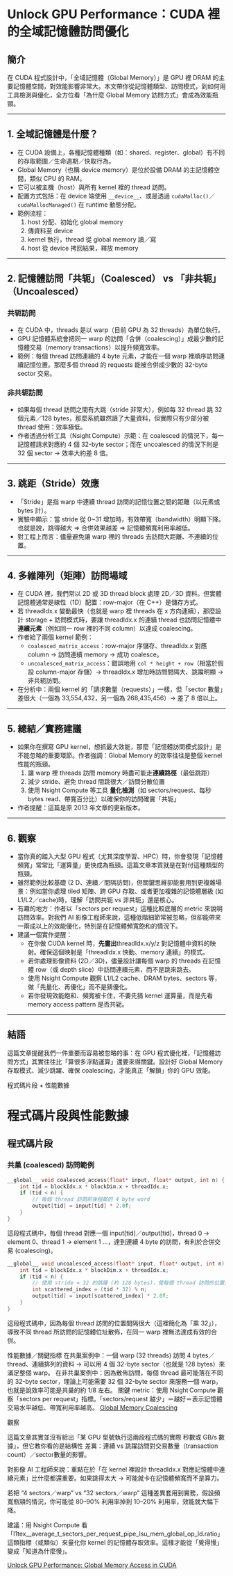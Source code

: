 # Unlock GPU Performance：CUDA 裡的全域記憶體訪問優化

## 簡介  
在 CUDA 程式設計中，「全域記憶體（Global Memory）」是 GPU 裡 DRAM 的主要記憶體空間，對效能影響非常大。本文帶你從記憶體類型、訪問模式，到如何用工具檢測與優化，全方位看「為什麼 Global Memory 訪問方式」會成為效能瓶頸。

---

## 1. 全域記憶體是什麼？  
- 在 CUDA 設備上，各種記憶體種類（如：shared、register、global）有不同的存取範圍／生命週期／快取行為。
- Global Memory（也稱 device memory）是位於設備 DRAM 的主記憶體空間，類似 CPU 的 RAM。 
- 它可以被主機（host）與所有 kernel 裡的 thread 訪問。
- 配置方式包括：在 device 端使用 `__device__`、或是透過 `cudaMalloc()`／`cudaMallocManaged()` 在 runtime 動態分配。
- 範例流程：  
  1. host 分配、初始化 global memory  
  2. 傳資料至 device  
  3. kernel 執行，thread 從 global memory 讀／寫  
  4. host 從 device 拷回結果，釋放 memory

---

## 2. 記憶體訪問「共轭」（Coalesced） vs 「非共轭」（Uncoalesced）  
### 共轭訪問  
- 在 CUDA 中，threads 是以 warp（目前 GPU 為 32 threads）為單位執行。
- GPU 記憶體系統會把同一 warp 的訪問「合併（coalescing）」成最少數的記憶體交易（memory transactions）以提升頻寬效率。
- 範例：每個 thread 訪問連續的 4 byte 元素，才能在一個 warp 裡順序訪問連續記憶位置。那麼多個 thread 的 requests 能被合併成少數的 32-byte sector 交易。
### 非共轭訪問  
- 如果每個 thread 訪問之間有大跳（stride 非常大），例如每 32 thread 跳 32 個元素／128 bytes，那麼系統雖然讀了大量資料，但實際只有少部分被 thread 使用：效率極低。
- 作者透過分析工具（Nsight Compute）示範：在 coalesced 的情況下，每一記憶體請求對應約 4 個 32-byte sector；而在 uncoalesced 的情況下則是 32 個 sector → 效率大約差 8 倍。
---

## 3. 跳距（Stride）效應  
- 「Stride」是指 warp 中連續 thread 訪問的記憶位置之間的距離（以元素或 bytes 計）。
- 實驗中顯示：當 stride 從 0~31 增加時，有效帶寬（bandwidth）明顯下降。也就是說，跳得越大 ⇒ 合併效果越差 ⇒ 記憶體頻寬利用率越低。
- 對工程上而言：儘量避免讓 warp 裡的 threads 去訪問大距離、不連續的位置。
---

## 4. 多維陣列（矩陣）訪問場域  
- 在 CUDA 裡，我們常以 2D 或 3D thread block 處理 2D／3D 資料。但實體記憶體通常是線性（1D）配置：row-major（在 C++）是儲存方式。
- 若 threadIdx.x 變動最快（也就是 warp 裡 threads 在 x 方向連續），那麼設計 storage + 訪問模式時，要讓 threadIdx.x 的連續 thread 也訪問記憶體中**連續元素**（例如同一 row 裡的不同 column）以達成 coalescing。
- 作者給了兩個 kernel 範例：  
  - `coalesced_matrix_access`：row-major 序儲存、threadIdx.x 對應 column → 訪問連續 memory → 成功 coalesce。
  - `uncoalesced_matrix_access`：錯誤地用 `col * height + row`（相當於假設 column-major 存儲）→ threadIdx.x 增加時訪問間隔大、跳躍明顯 → 非共轭訪問。
- 在分析中：兩個 kernel 的「請求數量（requests）」一樣，但「sector 數量」差很大（一個為 33,554,432，另一個為 268,435,456）→ 差了 8 倍以上。
---

## 5. 總結／實務建議  
- 如果你在撰寫 GPU kernel，想抓最大效能，那麼「記憶體訪問模式設計」是不能忽略的重要環節。作者強調：Global Memory 的效率往往是整個 kernel 性能的瓶頸。
  1. 讓 warp 裡 threads 訪問 memory 時盡可能走**連續路徑**（最低跳距）  
  2. 減少 stride、避免 thread 間跳很大／訪問分散位置  
  3. 使用 Nsight Compute 等工具 **量化檢測**（如 sectors/request、每秒 bytes read、帶寬百分比）以確保你的訪問確實「共轭」  
- 作者提醒：這篇是原 2013 年文章的更新版本。
---

## 6. 觀察  
- 當你真的踏入大型 GPU 程式（尤其深度學習、HPC）時，你會發現「記憶體頻寬」常常比「運算量」更快成為瓶頸。這篇文章本質就是在對付這種類型的瓶頸。  
- 雖然範例比較基礎 (2 D、連續／間隔訪問)，但關鍵思維卻能套用到更複雜場景：例如當你處理 tiled 矩陣、跨 GPU 存取、或者更加複雜的記憶體層級 (如 L1/L2／cache)時，理解「訪問共轭 vs 非共轭」還是核心。  
- 有趣的地方：作者以「sectors per request」這種比較底層的 metric 來說明訪問效率。對我們 AI 影像工程師來說，這種低階細節常被忽略，但卻能帶來一兩成以上的效能優化，特別是在記憶體頻寬飽和的情況下。  
- 建議一個實作提醒：  
  - 在你做 CUDA kernel 時，**先畫出**threadIdx.x/y/z 對記憶體中資料的映射。確保這個映射是「threadIdx.x 快動、memory 連續」的模式。  
  - 若你處理影像資料 (2D／3D)，儘量設計讓每個 warp 的 threads 在記憶體 row（或 depth slice）中訪問連續元素，而不是跳來跳去。  
  - 使用 Nsight Compute 觀察 L1/L2 cache、DRAM bytes、sectors 等，做「先量化、再優化」而不是猜優化。  
  - 若你發現效能飽和、頻寬被卡住，不要先猜 kernel 運算量，而是先看 memory access pattern 是否共轭。

---

## 結語  
這篇文章提醒我們一件重要而容易被忽略的事：在 GPU 程式優化裡，「記憶體訪問方式」其實往往比「算很多浮點運算」還要來得關鍵。設計好 Global Memory 存取模式、減少跳躍、確保 coalescing，才能真正「解鎖」你的 GPU 效能。

程式碼片段 + 性能數據

# 程式碼片段與性能數據

## 程式碼片段  
### 共巢 (coalesced) 訪問範例  
```cpp
__global__ void coalesced_access(float* input, float* output, int n) {
    int tid = blockIdx.x * blockDim.x + threadIdx.x;
    if (tid < n) {
        // 每個 thread 訪問前後相鄰的 4 byte word
        output[tid] = input[tid] * 2.0f;
    }
}
```

這段程式碼中，每個 thread 對應一個 input[tid]／output[tid]，thread 0 → element 0、thread 1 → element 1 …，達到連續 4 byte 的訪問，有利於合併交易 (coalescing)。

``` cpp
__global__ void uncoalesced_access(float* input, float* output, int n) {
    int tid = blockIdx.x * blockDim.x + threadIdx.x;
    if (tid < n) {
        // 使用 stride = 32 的跳躍 (約 128 bytes)，使每個 thread 訪問的位置分散
        int scattered_index = (tid * 32) % n;
        output[tid] = input[scattered_index] * 2.0f;
    }
}
```

這段程式碼中，因為每個 thread 訪問的位置間隔很大（這裡簡化為「乘 32」），導致不同 thread 所訪問的記憶體位址散佈，在同一 warp 裡無法達成有效的合併。 

性能數據／關鍵指標
在共巢案例中：一個 warp (32 threads) 訪問 4 bytes／thread、連續排列的資料 → 可以用 4 個 32-byte sector（也就是 128 bytes）來滿足整個 warp。 
在非共巢案例中：因為散佈訪問，每個 thread 最可能落在不同的 32-byte sector，理論上可能需要 32 個 32-byte sector 來服務一個 warp。也就是說效率可能是共巢的約 1/8 左右。 
關鍵 metric：使用 Nsight Compute 觀察「sectors per request」指標。「sectors/request 越少」＝越好＝表示記憶體交易水平越低、帶寬利用率越高。 
[Global Memory Coalescing](https://giahuy04.medium.com/global-memory-coalescing-37a6f9d7e314)

觀察

這篇文章其實並沒有給出「某 GPU 型號執行這兩段程式碼的實際 秒數或 GB/s 數據」，但它教你看的是結構性 差異：連續 vs 跳躍訪問對交易數量（transaction count）／sector數量的影響。

對影像 AI 工程師來說：重點在於「在 kernel 裡設計 threadIdx.x 對應記憶體中連續元素」比什麼都還重要。如果跳得太大 → 可能就卡在記憶體頻寬而不是算力。

若把 “4 sectors／warp” vs “32 sectors／warp” 這種差異套用到實務，假設頻寬瓶頸的情況，你可能從 80–90% 利用率掉到 10–20% 利用率，效能就大幅下降。

建議：用 Nsight Compute 看「l1tex__average_t_sectors_per_request_pipe_lsu_mem_global_op_ld.ratio」這類指標（或類似）來量化你 kernel 的記憶體存取效率。這樣才能從「覺得慢」變成「知道為什麼慢」。

[Unlock GPU Performance: Global Memory Access in CUDA](https://developer.nvidia.com/blog/unlock-gpu-performance-global-memory-access-in-cuda/)